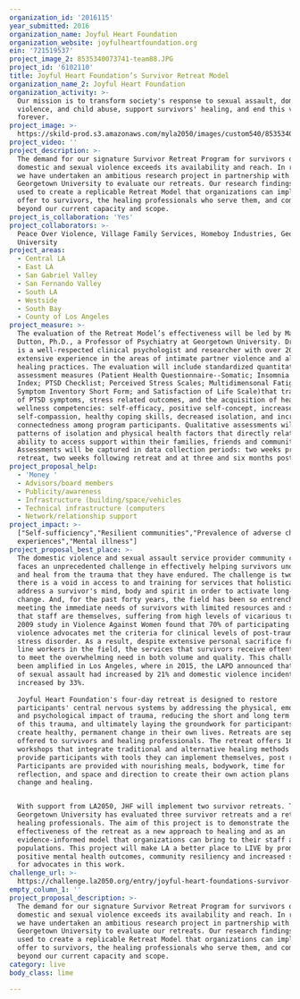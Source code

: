 ```yaml
---
organization_id: '2016115'
year_submitted: 2016
organization_name: Joyful Heart Foundation
organization_website: joyfulheartfoundation.org
ein: '721519537'
project_image_2: 8535340073741-team88.JPG
project_id: '6102110'
title: Joyful Heart Foundation’s Survivor Retreat Model
organization_name_2: Joyful Heart Foundation
organization_activity: >-
  Our mission is to transform society's response to sexual assault, domestic
  violence, and child abuse, support survivors' healing, and end this violence
  forever.
project_image: >-
  https://skild-prod.s3.amazonaws.com/myla2050/images/custom540/8535340073741-team88.JPG
project_video: ''
project_description: >-
  The demand for our signature Survivor Retreat Program for survivors of
  domestic and sexual violence exceeds its availability and reach. In response,
  we have undertaken an ambitious research project in partnership with
  Georgetown University to evaluate our retreats. Our research findings will
  used to create a replicable Retreat Model that organizations can implement and
  offer to survivors, the healing professionals who serve them, and communities
  beyond our current capacity and scope.
project_is_collaboration: 'Yes'
project_collaborators: >-
  Peace Over Violence, Village Family Services, Homeboy Industries, Georgetown
  University
project_areas:
  - Central LA
  - East LA
  - San Gabriel Valley
  - San Fernando Valley
  - South LA
  - Westside
  - South Bay
  - County of Los Angeles
project_measure: >-
  The evaluation of the Retreat Model’s effectiveness will be led by Mary Ann
  Dutton, Ph.D., a Professor of Psychiatry at Georgetown University. Dr. Dutton
  is a well-respected clinical psychologist and researcher with over 20 years of
  extensive experience in the areas of intimate partner violence and alternative
  healing practices. The evaluation will include standardized quantitative
  assessment measures (Patient Health Questionnaire--Somatic; Insomnia Severity
  Index; PTSD Checklist; Perceived Stress Scales; Multidimensonal Fatigue
  Symptom Inventory Short Form; and Satisfaction of Life Scale)that track levels
  of PTSD symptoms, stress related outcomes, and the acquisition of healing and
  wellness competencies: self-efficacy, positive self-concept, increased
  self-compassion, healthy coping skills, decreased isolation, and increased
  connectedness among program participants. Qualitative assessments will target
  patterns of isolation and physical health factors that directly relate to
  ability to access support within their families, friends and community.
  Assessments will be captured in data collection periods: two weeks prior to
  retreat, two weeks following retreat and at three and six months post retreat.
project_proposal_help:
  - 'Money '
  - Advisors/board members
  - Publicity/awareness
  - Infrastructure (building/space/vehicles
  - Technical infrastructure (computers
  - Network/relationship support
project_impact: >-
  ["Self-sufficiency","Resilient communities","Prevalence of adverse childhood
  experiences","Mental illness"]
project_proposal_best_place: >-
  The domestic violence and sexual assault service provider community currently
  faces an unprecedented challenge in effectively helping survivors understand
  and heal from the trauma that they have endured. The challenge is twofold:
  there is a void in access to and training for services that holistically
  address a survivor's mind, body and spirit in order to activate long-term
  change. And, for the past forty years, the field has been so entrenched in
  meeting the immediate needs of survivors with limited resources and support
  that staff are themselves, suffering from high levels of vicarious trauma. A
  2009 study in Violence Against Women found that 70% of participating domestic
  violence advocates met the criteria for clinical levels of post-traumatic
  stress disorder. As a result, despite extensive personal sacrifice from front
  line workers in the field, the services that survivors receive oftentimes fail
  to meet the overwhelming need in both volume and quality. This challenge has
  been amplified in Los Angeles, where in 2015, the LAPD announced that reports
  of sexual assault had increased by 21% and domestic violence incidents had
  increased by 33%.
   
  Joyful Heart Foundation's four-day retreat is designed to restore
  participants' central nervous systems by addressing the physical, emotional
  and psychological impact of trauma, reducing the short and long term effects
  of this trauma, and ultimately laying the groundwork for participants to
  create healthy, permanent change in their own lives. Retreats are separately
  offered to survivors and healing professionals. The retreat offers 16 key
  workshops that integrate traditional and alternative healing methods and
  provide participants with tools they can implement themselves, post retreat.
  Participants are provided with nourishing meals, bodywork, time for
  reflection, and space and direction to create their own action plans for
  change and healing. 


  With support from LA2050, JHF will implement two survivor retreats. To date,
  Georgetown University has evaluated three survivor retreats and a retreat for
  healing professionals. The aim of this project is to demonstrate the
  effectiveness of the retreat as a new approach to healing and as an
  evidence-informed model that organizations can bring to their staff and client
  populations. This project will make LA a better place to LIVE by promoting
  positive mental health outcomes, community resiliency and increased support
  for advocates in this work.
challenge_url: >-
  https://challenge.la2050.org/entry/joyful-heart-foundations-survivor-retreat-model
empty_column_1: ''
project_proposal_description: >-
  The demand for our signature Survivor Retreat Program for survivors of
  domestic and sexual violence exceeds its availability and reach. In response,
  we have undertaken an ambitious research project in partnership with
  Georgetown University to evaluate our retreats. Our research findings will
  used to create a replicable Retreat Model that organizations can implement and
  offer to survivors, the healing professionals who serve them, and communities
  beyond our current capacity and scope.
category: live
body_class: lime

---
```

